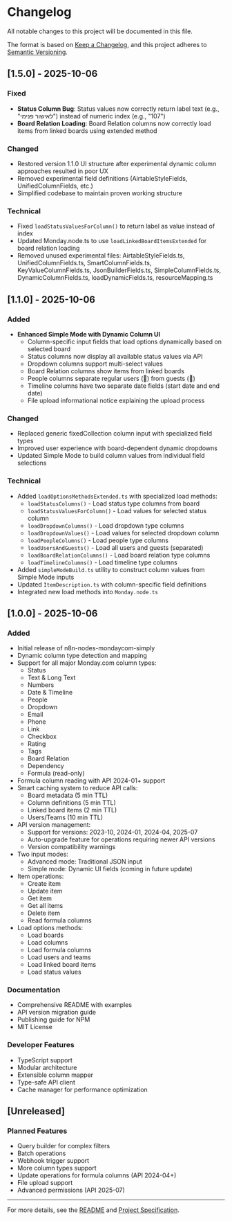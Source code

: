 # Changelog

All notable changes to this project will be documented in this file.

The format is based on [Keep a Changelog](https://keepachangelog.com/en/1.0.0/),
and this project adheres to [Semantic Versioning](https://semver.org/spec/v2.0.0.html).

## [1.5.0] - 2025-10-06

### Fixed
- **Status Column Bug**: Status values now correctly return label text (e.g., "לאישור פנימי") instead of numeric index (e.g., "107")
- **Board Relation Loading**: Board Relation columns now correctly load items from linked boards using extended method

### Changed
- Restored version 1.1.0 UI structure after experimental dynamic column approaches resulted in poor UX
- Removed experimental field definitions (AirtableStyleFields, UnifiedColumnFields, etc.)
- Simplified codebase to maintain proven working structure

### Technical
- Fixed `loadStatusValuesForColumn()` to return label as value instead of index
- Updated Monday.node.ts to use `loadLinkedBoardItemsExtended` for board relation loading
- Removed unused experimental files: AirtableStyleFields.ts, UnifiedColumnFields.ts, SmartColumnFields.ts, KeyValueColumnFields.ts, JsonBuilderFields.ts, SimpleColumnFields.ts, DynamicColumnFields.ts, loadDynamicFields.ts, resourceMapping.ts

## [1.1.0] - 2025-10-06

### Added
- **Enhanced Simple Mode with Dynamic Column UI**
  - Column-specific input fields that load options dynamically based on selected board
  - Status columns now display all available status values via API
  - Dropdown columns support multi-select values
  - Board Relation columns show items from linked boards
  - People columns separate regular users (👤) from guests (👥)
  - Timeline columns have two separate date fields (start date and end date)
  - File upload informational notice explaining the upload process

### Changed
- Replaced generic fixedCollection column input with specialized field types
- Improved user experience with board-dependent dynamic dropdowns
- Updated Simple Mode to build column values from individual field selections

### Technical
- Added `loadOptionsMethodsExtended.ts` with specialized load methods:
  - `loadStatusColumns()` - Load status type columns from board
  - `loadStatusValuesForColumn()` - Load values for selected status column
  - `loadDropdownColumns()` - Load dropdown type columns
  - `loadDropdownValues()` - Load values for selected dropdown column
  - `loadPeopleColumns()` - Load people type columns
  - `loadUsersAndGuests()` - Load all users and guests (separated)
  - `loadBoardRelationColumns()` - Load board relation type columns
  - `loadTimelineColumns()` - Load timeline type columns
- Added `simpleModeBuild.ts` utility to construct column values from Simple Mode inputs
- Updated `ItemDescription.ts` with column-specific field definitions
- Integrated new load methods into `Monday.node.ts`

## [1.0.0] - 2025-10-06

### Added
- Initial release of n8n-nodes-mondaycom-simply
- Dynamic column type detection and mapping
- Support for all major Monday.com column types:
  - Status
  - Text & Long Text
  - Numbers
  - Date & Timeline
  - People
  - Dropdown
  - Email
  - Phone
  - Link
  - Checkbox
  - Rating
  - Tags
  - Board Relation
  - Dependency
  - Formula (read-only)
- Formula column reading with API 2024-01+ support
- Smart caching system to reduce API calls:
  - Board metadata (5 min TTL)
  - Column definitions (5 min TTL)
  - Linked board items (2 min TTL)
  - Users/Teams (10 min TTL)
- API version management:
  - Support for versions: 2023-10, 2024-01, 2024-04, 2025-07
  - Auto-upgrade feature for operations requiring newer API versions
  - Version compatibility warnings
- Two input modes:
  - Advanced mode: Traditional JSON input
  - Simple mode: Dynamic UI fields (coming in future update)
- Item operations:
  - Create item
  - Update item
  - Get item
  - Get all items
  - Delete item
  - Read formula columns
- Load options methods:
  - Load boards
  - Load columns
  - Load formula columns
  - Load users and teams
  - Load linked board items
  - Load status values

### Documentation
- Comprehensive README with examples
- API version migration guide
- Publishing guide for NPM
- MIT License

### Developer Features
- TypeScript support
- Modular architecture
- Extensible column mapper
- Type-safe API client
- Cache manager for performance optimization

## [Unreleased]

### Planned Features
- Query builder for complex filters
- Batch operations
- Webhook trigger support
- More column types support
- Update operations for formula columns (API 2024-04+)
- File upload support
- Advanced permissions (API 2025-07)

---

For more details, see the [README](README.md) and [Project Specification](Project%20specification.md).
